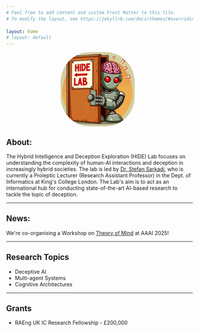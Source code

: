 ```yaml
---
# Feel free to add content and custom Front Matter to this file.
# To modify the layout, see https://jekyllrb.com/docs/themes/#overriding-theme-defaults

layout: home
# layout: default
---
```


<p align="center">
<img src="assets/img/welcome.jpeg" alt="welcome" width="200" align="center" style="margin-right:10px; border-radius:80px" />
</p>

    

## About:

The Hybrid Intelligence and Deception Exploration (HIDE) Lab focuses on understanding the complexity of human-AI interactions and deception in increasingly hybrid societies. The lab is led by <a href="https://www.kcl.ac.uk/people/stefan-sarkadi"> Dr. Stefan Sarkadi</a>, who is currently a Proleptic Lecturer (Research Assistant Professor) in the Dept. of Informatics at King's College London. The Lab's aim is to act as an international hub for conducting state-of-the-art AI-based research to tackle the topic of deception. 

---      

## News:
We're co-organising a Workshop on <a href="https://sites.google.com/view/theory-of-mind-aaai-2025/"> Theory of Mind</a> at AAAI 2025!

---

## Research Topics
- Deceptive AI
- Multi-agent Systems
- Cognitive Architectures
---


## Grants
- RAEng UK IC Research Fellowship - £200,000

